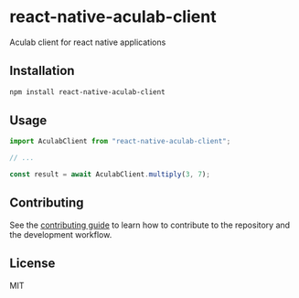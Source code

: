 # react-native-aculab-client

Aculab client for react native applications

## Installation

```sh
npm install react-native-aculab-client
```

## Usage

```js
import AculabClient from "react-native-aculab-client";

// ...

const result = await AculabClient.multiply(3, 7);
```

## Contributing

See the [contributing guide](CONTRIBUTING.md) to learn how to contribute to the repository and the development workflow.

## License

MIT
